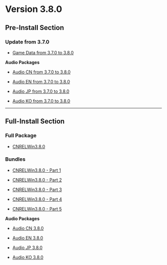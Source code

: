 # Version 3.8.0

## Pre-Install Section

### Update from 3.7.0

- [Game Data from 3.7.0 to 3.8.0](https://autopatchcn.yuanshen.com/client_app/update/hk4e_cn/18/game_3.7.0_3.8.0_hdiff_9NyUn6a8I2Og7eVD.zip)

**Audio Packages**

- [Audio CN from 3.7.0 to 3.8.0](https://autopatchcn.yuanshen.com/client_app/update/hk4e_cn/18/zh-cn_3.7.0_3.8.0_hdiff_UYKG07P2EINceiZV.zip)

- [Audio EN from 3.7.0 to 3.8.0](https://autopatchcn.yuanshen.com/client_app/update/hk4e_cn/18/en-us_3.7.0_3.8.0_hdiff_HoQNF1DkObn6ap97.zip)

- [Audio JP from 3.7.0 to 3.8.0](https://autopatchcn.yuanshen.com/client_app/update/hk4e_cn/18/ja-jp_3.7.0_3.8.0_hdiff_sjdfOIWbuHG4PE9h.zip)

- [Audio KO from 3.7.0 to 3.8.0](https://autopatchcn.yuanshen.com/client_app/update/hk4e_cn/18/ko-kr_3.7.0_3.8.0_hdiff_uACE3fjU1e7BJqtT.zip)

----

## Full-Install Section

### Full Package

- [CNRELWin3.8.0](https://autopatchcn.yuanshen.com/client_app/download/pc_zip/20230625120029_C0NLGkC0fxSaNKnu/YuanShen_3.8.0.zip)

### Bundles

- [CNRELWin3.8.0 - Part 1](https://autopatchcn.yuanshen.com/client_app/download/pc_zip/20230625120029_C0NLGkC0fxSaNKnu/YuanShen_3.8.0.zip.001)

- [CNRELWin3.8.0 - Part 2](https://autopatchcn.yuanshen.com/client_app/download/pc_zip/20230625120029_C0NLGkC0fxSaNKnu/YuanShen_3.8.0.zip.002)

- [CNRELWin3.8.0 - Part 3](https://autopatchcn.yuanshen.com/client_app/download/pc_zip/20230625120029_C0NLGkC0fxSaNKnu/YuanShen_3.8.0.zip.003)

- [CNRELWin3.8.0 - Part 4](https://autopatchcn.yuanshen.com/client_app/download/pc_zip/20230625120029_C0NLGkC0fxSaNKnu/YuanShen_3.8.0.zip.004)

- [CNRELWin3.8.0 - Part 5](https://autopatchcn.yuanshen.com/client_app/download/pc_zip/20230625120029_C0NLGkC0fxSaNKnu/YuanShen_3.8.0.zip.005)

**Audio Packages**

- [Audio CN 3.8.0](https://autopatchcn.yuanshen.com/client_app/download/pc_zip/20230625120029_C0NLGkC0fxSaNKnu/Audio_Chinese_3.8.0.zip)

- [Audio EN 3.8.0](https://autopatchcn.yuanshen.com/client_app/download/pc_zip/20230625120029_C0NLGkC0fxSaNKnu/Audio_English(US)_3.8.0.zip)

- [Audio JP 3.8.0](https://autopatchcn.yuanshen.com/client_app/download/pc_zip/20230625120029_C0NLGkC0fxSaNKnu/Audio_Japanese_3.8.0.zip)

- [Audio KO 3.8.0](https://autopatchcn.yuanshen.com/client_app/download/pc_zip/20230625120029_C0NLGkC0fxSaNKnu/Audio_Korean_3.8.0.zip)
